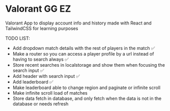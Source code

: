 # Valorant GG EZ
Valorant App to display account info and history made with React and TailwindCSS for learning purposes

TODO LIST:
- Add dropdown match details with the rest of players in the match :white_check_mark:
- Make a router so you can access a player profile by a url instead of having to search always :white_check_mark:
- Store recent searches in localstorage and show them when focusing the search input :white_check_mark:
- Add header with search input :white_check_mark:
- Add leaderboard :white_check_mark:
- Make leaderboard able to change region and paginate or infinite scroll
- Make infinite scroll load of matches
- Store data fetch in database, and only fetch when the data is not in the database or needs refresh